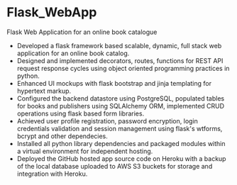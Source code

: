 # Flask_WebApp
Flask Web Application for an online book catalogue

- Developed a flask framework based scalable, dynamic, full stack web application for an online book catalog.
- Designed and implemented decorators, routes, functions for REST API request response cycles using object oriented programming practices in python.
- Enhanced UI mockups with flask bootstrap and jinja templating for hypertext markup.
- Configured the backend datastore using PostgreSQL, populated tables for books and publishers using SQLAlchemy ORM, implemented CRUD operations using flask based form libraries.
- Achieved user profile registration, password encryption, login credentials validation and session management using flask's wtforms, bcrypt and other dependecies.
- Installed all python library dependencies and packaged modules within a virtual environment for independent hosting.
- Deployed the GitHub hosted app source code on Heroku with a backup of the local database uploaded to AWS S3 buckets for storage and integration with Heroku.
